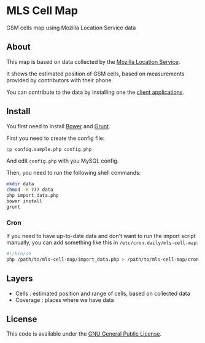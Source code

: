 # MLS Cell Map

GSM cells map using Mozilla Location Service data

## About

This map is based on data collected by the [Mozilla Location Service](https://location.services.mozilla.com/).

It shows the estimated position of GSM cells, based on measurements provided by contributors with their phone.

You can contribute to the data by installing one the [client applications](https://location.services.mozilla.com/apps).

## Install

You first need to install [Bower](https://bower.io/) and [Grunt](https://gruntjs.com/).

First you need to create the config file:

```bash
cp config.sample.php config.php
```

And edit `config.php` with you MySQL config.

Then, you need to run the following shell commands:

```bash
mkdir data
chmod -R 777 data
php import_data.php
bower install
grunt
```

### Cron

If you need to have up-to-date data and don't want to run the import script manually,
you can add something like this in `/etc/cron.daily/mls-cell-map`:

```bash
#!/bin/sh
php /path/to/mls-cell-map/import_data.php > /path/to/mls-cell-map/cron.log
```

## Layers

* Cells : estimated position and range of cells, based on collected data
* Coverage : places where we have data

## License

This code is available under the [GNU General Public License](http://www.gnu.org/licenses/gpl.html).

